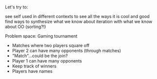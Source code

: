 Let's try to:

see self used in different contexts to see all the ways it is cool and good
find ways to synthesize what we know about iteration with what we know about OO
(sorting?!)

Problem space: Gaming tournament

- Matches where two players square off
- Player 2 can have many opponents (through matches)
- "Match"...could be the join?
- Player 1 can have many opponents
- Keep track of winners
- Players have names
